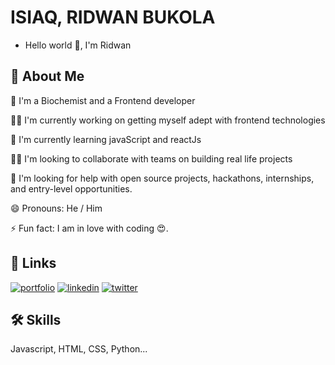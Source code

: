
#  ISIAQ, RIDWAN BUKOLA


- Hello world 👋, I'm Ridwan


## 🚀 About Me
👨‍ I'm a Biochemist and a Frontend developer

👩‍💻 I'm currently working on getting myself adept with frontend technologies

🧠 I'm currently learning javaScript and reactJs

👯‍♀️ I'm looking to collaborate with teams on building real life projects

🤔 I'm looking for help with open source projects, hackathons, internships, and entry-level opportunities.

😄 Pronouns: He / Him

⚡️ Fun fact: I am in love with coding 😍.


## 🔗 Links
[![portfolio](https://img.shields.io/badge/my_portfolio-000?style=for-the-badge&logo=ko-fi&logoColor=white)](https://myportfolio.rb-isiaq.repl.co/)
[![linkedin](https://img.shields.io/badge/linkedin-0A66C2?style=for-the-badge&logo=linkedin&logoColor=white)](https://www.linkedin.com/in/rb-isiaq)
[![twitter](https://img.shields.io/badge/twitter-1DA1F2?style=for-the-badge&logo=twitter&logoColor=white)](
https://www.twitter.com/RB_Isiaq)


## 🛠 Skills
Javascript, HTML, CSS, Python...

